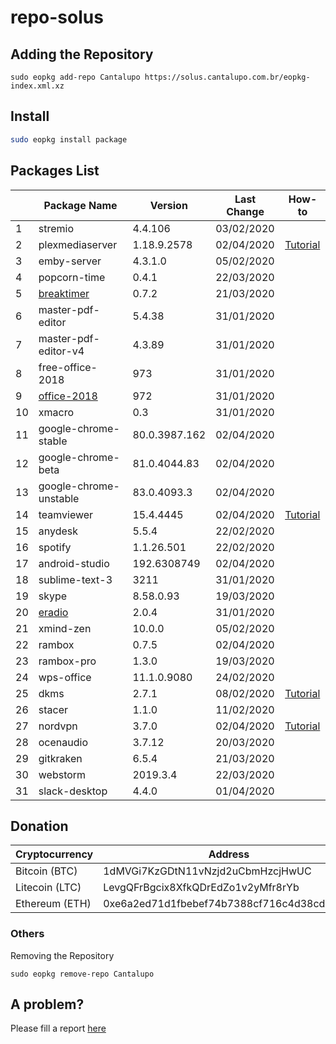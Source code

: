 # repo-solus

## Adding the Repository

`sudo eopkg add-repo Cantalupo https://solus.cantalupo.com.br/eopkg-index.xml.xz`
 

## Install

```bash
sudo eopkg install package
```

## Packages List

| | Package Name | Version | Last Change | How-to |
| --- | --- | --- | --- | --- |
| 1 | stremio | 4.4.106 | 03/02/2020 | |
| 2 | plexmediaserver | 1.18.9.2578 | 02/04/2020 | [Tutorial](https://github.com/cantalupo555/repo-solus/wiki/How-Install-Plex-Media-Server-on-Solus) |
| 3 | emby-server | 4.3.1.0 | 05/02/2020 | |
| 4 | popcorn-time | 0.4.1 | 22/03/2020 | |
| 5 | [breaktimer](https://breaktimer.app/) | 0.7.2 | 21/03/2020 | |
| 6 | master-pdf-editor | 5.4.38 | 31/01/2020 | |
| 7 | master-pdf-editor-v4 | 4.3.89 | 31/01/2020 | |
| 8 | free-office-2018 | 973 | 31/01/2020 | |
| 9 | [office-2018](http://www.softmaker.com/go/officenxheise) | 972 | 31/01/2020 | |
| 10 | xmacro | 0.3 | 31/01/2020 | |
| 11 | google-chrome-stable | 80.0.3987.162 | 02/04/2020 | |
| 12 | google-chrome-beta | 81.0.4044.83 | 02/04/2020 | |
| 13 | google-chrome-unstable | 83.0.4093.3 | 02/04/2020 | |
| 14 | teamviewer | 15.4.4445 | 02/04/2020 | [Tutorial](https://github.com/cantalupo555/repo-solus/wiki/How-Install-TeamViewer-on-Solus) |
| 15 | anydesk | 5.5.4 | 22/02/2020 | |
| 16 | spotify | 1.1.26.501 | 22/02/2020 | |
| 17 | android-studio | 192.6308749 | 02/04/2020 | |
| 18 | sublime-text-3 | 3211 | 31/01/2020 | |
| 19 | skype | 8.58.0.93 | 19/03/2020 | |
| 20 | [eradio](https://github.com/DreamDevel/eRadio) | 2.0.4 | 31/01/2020 | |
| 21 | xmind-zen | 10.0.0 | 05/02/2020 | |
| 22 | rambox | 0.7.5 | 02/04/2020 | |
| 23 | rambox-pro | 1.3.0 | 19/03/2020 | |
| 24 | wps-office | 11.1.0.9080 | 24/02/2020 | |
| 25 | dkms | 2.7.1 | 08/02/2020 | [Tutorial](https://github.com/cantalupo555/repo-solus/wiki/How-Install-dkms-on-Solus) |
| 26 | stacer | 1.1.0 | 11/02/2020 | |
| 27 | nordvpn | 3.7.0 | 02/04/2020 | [Tutorial](https://github.com/cantalupo555/repo-solus/wiki/How-Install-NordVPN-on-Solus) | |
| 28 | ocenaudio | 3.7.12 | 20/03/2020 | |
| 29 | gitkraken | 6.5.4 | 21/03/2020 | |
| 30 | webstorm | 2019.3.4 | 22/03/2020 | |
| 31 | slack-desktop | 4.4.0 | 01/04/2020 | |

## Donation

| Cryptocurrency | Address |
| --- | --- |
| Bitcoin (BTC) | 1dMVGi7KzGDtN11vNzjd2uCbmHzcjHwUC |
| Litecoin (LTC) | LevgQFrBgcix8XfkQDrEdZo1v2yMfr8rYb |
| Ethereum (ETH) | 0xe6a2ed71d1fbebef74b7388cf716c4d38cd432f7 |

### Others

Removing the Repository

`sudo eopkg remove-repo Cantalupo`

## A problem?

Please fill a report [here](https://github.com/cantalupo555/repo-solus/issues/new)
